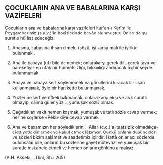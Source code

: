 ## ÇOCUKLARIN ANA VE BABALARINA KARŞI VAZİFELERİ

Çocukların ana ve babalarına karşı vazi­feleri Kur'an-ı Kerîm ile Peygamberimiz (s.a.v.)'in hadîslerinde beyân olunmuştur. Onları da şu suretle hülâsa edeceğiz:

1)   Anasına, babasına ihsan etmek, (sözü, işi varsa malı ile iyilikte bulunmak).

2)   Ana ile babaya (uf) bile dememek; onlarakarşı gerek dili, gerek tavır ve hareketiyle en ufak bir hürmetsizliği, bıkkınlığı andıra­cak hiçbir şeyde bulunmamak.

3) Anaya ve babaya sert söylememek va gönül­lerini kıracak bir lisan kullanmamak, öyle bir harekette bulunmamak.

4)  Yüzlerine sert ve öfkeli bakmamak, onla­ra karşı ekşi ve asık suratlı olmayıp, dâima güler yüzlü, yumuşak sözlü olmak.

5)  Çağırdıkları vakit hemen koşmak, yumuşak ve tatlı sözle cevap vermek; her ne söyler­se «Peki» diye cevap vermek.

6)  Ana ve babamızın her söylediklerini, -Al­lah (c.c.)'a itaatsizlik olmadıkça- ciddiyetle dinlemek ve kabul etmek lâzımdır. Çünkü onların düşünceleri ve sözleri bizim salâmet ve saadetimiz içindir. Hattâ onlar acı sözlerde bulunsalar bile, onların bu sözle­rine gayet mütevâzî ve yumuşak bir suret­le mukabele etmeli ve hemen onların gönlü­nü almalıyız.

(A.H. Akseki, İ. Dini, Sh.: 265)
